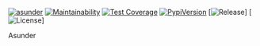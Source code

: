 [![asunder](https://github.com/lalmei/asunder/actions/workflows/main.yml/badge.svg?branch=main)](https://github.com/lalmei/asunder/actions/workflows/main.yml) [![Maintainability](https://api.codeclimate.com/v1/badges/67d0f7c0715d81bef5f9/maintainability)](https://codeclimate.com/github/lalmei/asunder/maintainability) [![Test Coverage](https://api.codeclimate.com/v1/badges/67d0f7c0715d81bef5f9/test_coverage)](https://codeclimate.com/github/lalmei/asunder/test_coverage)
[![PypiVersion](https://img.shields.io/pypi/pyversions/asunder)](https://pypi.org/project/asunder/)
[![Release](https://img.shields.io/github/v/release/lalmei/asunder)]
[![License](https://img.shields.io/github/license/lalmei/asunder)]



Asunder